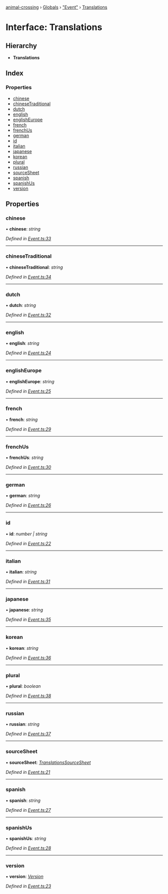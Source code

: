 [animal-crossing](../README.md) › [Globals](../globals.md) › ["Event"](../modules/_event_.md) › [Translations](_event_.translations.md)

# Interface: Translations

## Hierarchy

* **Translations**

## Index

### Properties

* [chinese](_event_.translations.md#chinese)
* [chineseTraditional](_event_.translations.md#chinesetraditional)
* [dutch](_event_.translations.md#dutch)
* [english](_event_.translations.md#english)
* [englishEurope](_event_.translations.md#englisheurope)
* [french](_event_.translations.md#french)
* [frenchUs](_event_.translations.md#frenchus)
* [german](_event_.translations.md#german)
* [id](_event_.translations.md#id)
* [italian](_event_.translations.md#italian)
* [japanese](_event_.translations.md#japanese)
* [korean](_event_.translations.md#korean)
* [plural](_event_.translations.md#plural)
* [russian](_event_.translations.md#russian)
* [sourceSheet](_event_.translations.md#sourcesheet)
* [spanish](_event_.translations.md#spanish)
* [spanishUs](_event_.translations.md#spanishus)
* [version](_event_.translations.md#version)

## Properties

###  chinese

• **chinese**: *string*

*Defined in [Event.ts:33](https://github.com/Norviah/animal-crossing/blob/2c80bbc/module/types/Event.ts#L33)*

___

###  chineseTraditional

• **chineseTraditional**: *string*

*Defined in [Event.ts:34](https://github.com/Norviah/animal-crossing/blob/2c80bbc/module/types/Event.ts#L34)*

___

###  dutch

• **dutch**: *string*

*Defined in [Event.ts:32](https://github.com/Norviah/animal-crossing/blob/2c80bbc/module/types/Event.ts#L32)*

___

###  english

• **english**: *string*

*Defined in [Event.ts:24](https://github.com/Norviah/animal-crossing/blob/2c80bbc/module/types/Event.ts#L24)*

___

###  englishEurope

• **englishEurope**: *string*

*Defined in [Event.ts:25](https://github.com/Norviah/animal-crossing/blob/2c80bbc/module/types/Event.ts#L25)*

___

###  french

• **french**: *string*

*Defined in [Event.ts:29](https://github.com/Norviah/animal-crossing/blob/2c80bbc/module/types/Event.ts#L29)*

___

###  frenchUs

• **frenchUs**: *string*

*Defined in [Event.ts:30](https://github.com/Norviah/animal-crossing/blob/2c80bbc/module/types/Event.ts#L30)*

___

###  german

• **german**: *string*

*Defined in [Event.ts:26](https://github.com/Norviah/animal-crossing/blob/2c80bbc/module/types/Event.ts#L26)*

___

###  id

• **id**: *number | string*

*Defined in [Event.ts:22](https://github.com/Norviah/animal-crossing/blob/2c80bbc/module/types/Event.ts#L22)*

___

###  italian

• **italian**: *string*

*Defined in [Event.ts:31](https://github.com/Norviah/animal-crossing/blob/2c80bbc/module/types/Event.ts#L31)*

___

###  japanese

• **japanese**: *string*

*Defined in [Event.ts:35](https://github.com/Norviah/animal-crossing/blob/2c80bbc/module/types/Event.ts#L35)*

___

###  korean

• **korean**: *string*

*Defined in [Event.ts:36](https://github.com/Norviah/animal-crossing/blob/2c80bbc/module/types/Event.ts#L36)*

___

###  plural

• **plural**: *boolean*

*Defined in [Event.ts:38](https://github.com/Norviah/animal-crossing/blob/2c80bbc/module/types/Event.ts#L38)*

___

###  russian

• **russian**: *string*

*Defined in [Event.ts:37](https://github.com/Norviah/animal-crossing/blob/2c80bbc/module/types/Event.ts#L37)*

___

###  sourceSheet

• **sourceSheet**: *[TranslationsSourceSheet](../enums/_event_.translationssourcesheet.md)*

*Defined in [Event.ts:21](https://github.com/Norviah/animal-crossing/blob/2c80bbc/module/types/Event.ts#L21)*

___

###  spanish

• **spanish**: *string*

*Defined in [Event.ts:27](https://github.com/Norviah/animal-crossing/blob/2c80bbc/module/types/Event.ts#L27)*

___

###  spanishUs

• **spanishUs**: *string*

*Defined in [Event.ts:28](https://github.com/Norviah/animal-crossing/blob/2c80bbc/module/types/Event.ts#L28)*

___

###  version

• **version**: *[Version](../enums/_event_.version.md)*

*Defined in [Event.ts:23](https://github.com/Norviah/animal-crossing/blob/2c80bbc/module/types/Event.ts#L23)*
